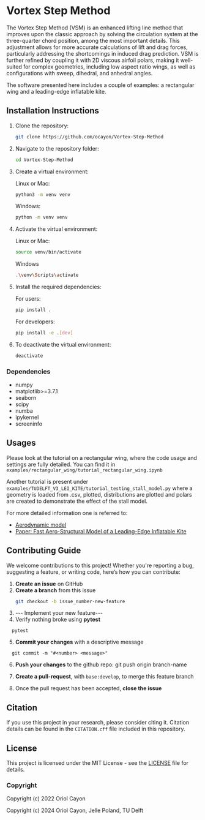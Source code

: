 # Vortex Step Method
The Vortex Step Method (VSM) is an enhanced lifting line method that improves upon the classic approach by solving the circulation system at the three-quarter chord position, among the most important details. This adjustment allows for more accurate calculations of lift and drag forces, particularly addressing the shortcomings in induced drag prediction. VSM is further refined by coupling it with 2D viscous airfoil polars, making it well-suited for complex geometries, including low aspect ratio wings, as well as configurations with sweep, dihedral, and anhedral angles.

The software presented here includes a couple of examples: a rectangular wing and a leading-edge inflatable kite.

## Installation Instructions
1. Clone the repository:
    ```bash
    git clone https://github.com/ocayon/Vortex-Step-Method
    ```

2. Navigate to the repository folder:
    ```bash
    cd Vortex-Step-Method
    ```
    
3. Create a virtual environment:
   
   Linux or Mac:
    ```bash
    python3 -m venv venv
    ```
    
    Windows:
    ```bash
    python -m venv venv
    ```
    
5. Activate the virtual environment:

   Linux or Mac:
    ```bash
    source venv/bin/activate
    ```

    Windows
    ```bash
    .\venv\Scripts\activate
    ```

6. Install the required dependencies:

   For users:
    ```bash
    pip install .
    ```
        
   For developers:
    ```bash
    pip install -e .[dev]
    ```

7. To deactivate the virtual environment:
    ```bash
    deactivate
    ```
### Dependencies
- numpy
- matplotlib>=3.7.1
- seaborn
- scipy
- numba
- ipykernel
- screeninfo

## Usages
Please look at the tutorial on a rectangular wing, where the code usage and settings are fully detailed.
You can find it in `examples/rectangular_wing/tutorial_rectangular_wing.ipynb`

Another tutorial is present under `examples/TUDELFT_V3_LEI_KITE/tutorial_testing_stall_model.py` where a geometry is loaded from .csv, plotted, distributions are plotted and polars are created to demonstrate the effect of the stall model.

For more detailed information one is referred to:
- [Aerodynamic model](docs/Aerodynamic_model.pdf)
- [Paper: Fast Aero-Structural Model of a Leading-Edge Inflatable Kite](https://doi.org/10.3390/en16073061) 

## Contributing Guide
We welcome contributions to this project! Whether you're reporting a bug, suggesting a feature, or writing code, here’s how you can contribute:

1. **Create an issue** on GitHub
2. **Create a branch** from this issue
   ```bash
   git checkout -b issue_number-new-feature
   ```
3. --- Implement your new feature---
4. Verify nothing broke using **pytest**
```
  pytest
```
5. **Commit your changes** with a descriptive message
```
  git commit -m "#<number> <message>"
```
6. **Push your changes** to the github repo:
   git push origin branch-name
   
7. **Create a pull-request**, with `base:develop`, to merge this feature branch
8. Once the pull request has been accepted, **close the issue**

## Citation
If you use this project in your research, please consider citing it. 
Citation details can be found in the `CITATION.cff` file included in this repository.

## License
This project is licensed under the MIT License - see the [LICENSE](LICENSE) file for details.

### Copyright
Copyright (c) 2022 Oriol Cayon

Copyright (c) 2024 Oriol Cayon, Jelle Poland, TU Delft
